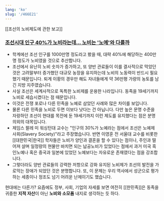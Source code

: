 ```yaml
---
lang: 'ko'
slug: '/466E21'
---
```


[[조선의 노비제도에 관한 보고]]

### [조선시대 인구 40%가 노비라는데... 노비는 '노예'와 다를까](https://www.joongang.co.kr/article/23812081)

- 학계에선 조선 인구를 1000만명 정도라고 봤을 때, 대략 40%에 해당하는 400만명 정도가 노비였을 것으로 추산합니다.
- 조선에서 유난히 노비 숫자가 증가하고, 또 양반 관료들이 이를 결사적으로 막았던 것은 고려말부터 증가했던 대규모 농장을 유지하는데 노비의 노동력이 반드시 필요했기 때문입니다. 퇴계 이황의 경우만 해도 자녀들에게 약 36만평 가량의 농토를 남긴 지방 지주였습니다.
- 사실 조선은 세계사적으로 독특한 노비제를 운용한 나라입니다. 동족을 19세기까지 노비로 세습시켰다는 점 때문입니다.
- 이것은 전쟁 포로나 다른 민족을 노예로 삼았던 사례와 많은 차이를 보입니다.
- 물론 다른 민족을 노비로 두면 이보다 낫다는 건 아닙니다. 다만 높은 문명 수준을 자랑하던 조선이 현대를 목전에 둔 19세기까지 이런 제도를 유지했다는 점은 분명 의외의 대목입니다.
- 제임스 팔레 미 워싱턴대 교수는 "인구의 30%가 노예라는 점에서 조선은 노예제 사회(Slavery Society)"라고 주장했습니다. 반면 이영훈 전 서울대 교수를 비롯한 [[대한민국|한국]] 학자들은 노비가 양인과 결혼을 할 수 있다는 점이나, 주인과 떨어져 살며 일정량의 현물만 바치면 되는 납공노비가 있었다는 점에서 과거 미국 흑인노예나 혹은 중국과 일본에 있었던 노예보다는 자유로운 존재였다는 점을 강조합니다.
- 그렇더라도 양반 관료들의 강력한 저항으로 강화 유지된 노비제가 조선의 발전을 가로막는 장애가 되었던 것은 분명합니다. 또, 이 문제는 우리 역사에서 성군으로 평가하는 세종이나 정조도 넘기 어려운 난제이기도 했습니다.

현대에는 다른가?
요즘에도 정부, 사회, 기업의 자세를 보면 여전히 [[한민족]]은 동족을 귀중한 **지적 자산**이 아닌 **노비와 소모품** 내지로 생각하는 듯 하다.
